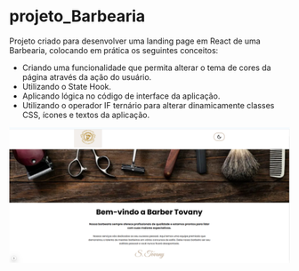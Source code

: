 # projeto_Barbearia

Projeto criado para desenvolver uma landing page em React de uma Barbearia, colocando em prática os seguintes conceitos:

- Criando uma funcionalidade que permita alterar o tema de cores da página através da ação do usuário.
- Utilizando o State Hook.
- Aplicando lógica no código de interface da aplicação.
- Utilizando o operador IF ternário para alterar dinamicamente classes CSS, ícones e textos da aplicação.

<img src="https://github.com/lipenspereira39/projeto_Barbearia/blob/main/public/Captura%20de%20tela%202025-02-05%20120241.png" alt="Barberia Tovany">
